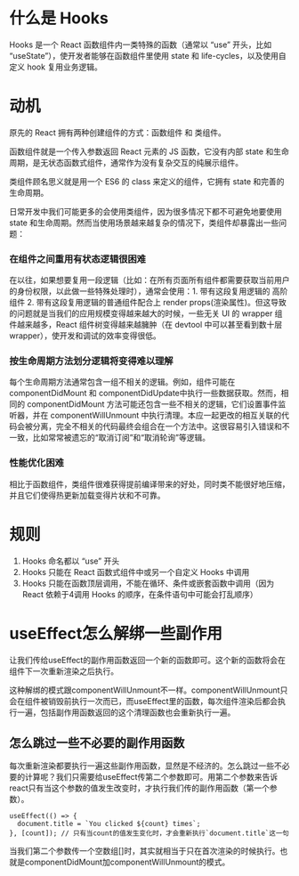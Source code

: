 # 什么是 Hooks

Hooks 是一个 React 函数组件内一类特殊的函数（通常以 “use” 开头，比如 “useState”），使开发者能够在函数组件里使用 state 和 life-cycles，以及使用自定义 hook 复用业务逻辑。

# 动机
原先的 React 拥有两种创建组件的方式：函数组件 和 类组件。

函数组件就是一个传入参数返回 React 元素的 JS 函数，它没有内部 state 和生命周期，是无状态函数式组件，通常作为没有复杂交互的纯展示组件。

类组件顾名思义就是用一个 ES6 的 class 来定义的组件，它拥有 state 和完善的生命周期。

日常开发中我们可能更多的会使用类组件，因为很多情况下都不可避免地要使用 state 和生命周期。然而当使用场景越来越复杂的情况下，类组件却暴露出一些问题：

### 在组件之间重用有状态逻辑很困难

在以往，如果想要复用一段逻辑（比如：在所有页面所有组件都需要获取当前用户的身份权限，以此做一些特殊处理时），通常会使用：1. 带有这段复用逻辑的 高阶组件 2. 带有这段复用逻辑的普通组件配合上 render props(渲染属性)。但这导致的问题就是当我们的应用规模变得越来越大的时候，一些无关 UI 的 wrapper 组件越来越多，React 组件树变得越来越臃肿（在 devtool 中可以甚至看到数十层 wrapper），使开发和调试的效率变得很低。

### 按生命周期方法划分逻辑将变得难以理解

每个生命周期方法通常包含一组不相关的逻辑。例如，组件可能在 componentDidMount 和 componentDidUpdate中执行一些数据获取。然而，相同的 componentDidMount 方法可能还包含一些不相关的逻辑，它们设置事件监听器，并在 componentWillUnmount 中执行清理。本应一起更改的相互关联的代码会被分离，完全不相关的代码最终会组合在一个方法中。这很容易引入错误和不一致，比如常常被遗忘的“取消订阅”和“取消轮询”等逻辑。

### 性能优化困难

相比于函数组件，类组件很难获得提前编译带来的好处，同时类不能很好地压缩，并且它们使得热更新加载变得片状和不可靠。


# 规则
1. Hooks 命名都以 “use” 开头
2. Hooks 只能在 React 函数式组件中或另一个自定义 Hooks 中调用
3. Hooks 只能在函数顶层调用，不能在循环、条件或嵌套函数中调用（因为 React 依赖于4调用 Hooks 的顺序，在条件语句中可能会打乱顺序）

# useEffect怎么解绑一些副作用

让我们传给useEffect的副作用函数返回一个新的函数即可。这个新的函数将会在组件下一次重新渲染之后执行。

这种解绑的模式跟componentWillUnmount不一样。componentWillUnmount只会在组件被销毁前执行一次而已，而useEffect里的函数，每次组件渲染后都会执行一遍，包括副作用函数返回的这个清理函数也会重新执行一遍。

## 怎么跳过一些不必要的副作用函数

每次重新渲染都要执行一遍这些副作用函数，显然是不经济的。怎么跳过一些不必要的计算呢？我们只需要给useEffect传第二个参数即可。用第二个参数来告诉react只有当这个参数的值发生改变时，才执行我们传的副作用函数（第一个参数）。

```
useEffect(() => {
  document.title = `You clicked ${count} times`;
}, [count]); // 只有当count的值发生变化时，才会重新执行`document.title`这一句
```

当我们第二个参数传一个空数组[]时，其实就相当于只在首次渲染的时候执行。也就是componentDidMount加componentWillUnmount的模式。